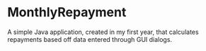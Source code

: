 # MonthlyRepayment
A simple Java application, created in my first year, that calculates repayments based off data entered through GUI dialogs. 
